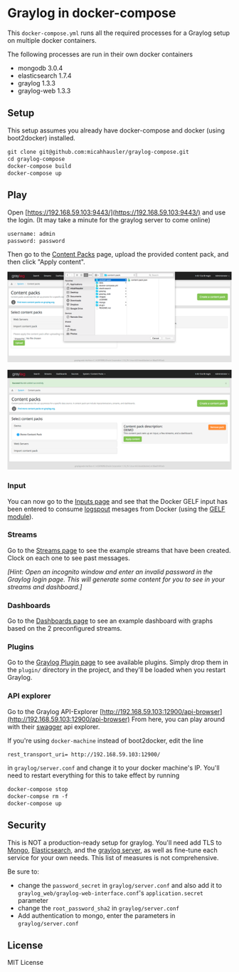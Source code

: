 # Graylog in docker-compose
This `docker-compose.yml` runs all the required processes for a Graylog setup on multiple docker containers.

The following processes are run in their own docker containers

* mongodb 3.0.4
* elasticsearch 1.7.4
* graylog 1.3.3
* graylog-web 1.3.3

## Setup
This setup assumes you already have docker-compose and docker (using boot2docker) installed.

```
git clone git@github.com:micahhausler/graylog-compose.git
cd graylog-compose
docker-compose build
docker-compose up
```

## Play
Open [https://192.168.59.103:9443/](https://192.168.59.103:9443/) and use the login. (It may take a minute for the graylog server to come online)

```
username: admin
password: password
```

Then go to the [Content Packs](https://192.168.59.103:9443/system/contentpacks) page, upload the provided content pack, and then click "Apply content".

![Upload Content Pack](images/upload_cp.png)

![Create Syslog UDP input](images/apply_cp.png)

### Input
You can now go to the [Inputs page](https://192.168.59.103:9443/system/inputs) and see that the Docker GELF input has been entered to consume [logspout](https://github.com/gliderlabs/logspout) mesages from Docker (using the [GELF module](https://github.com/micahhausler/logspout-gelf)).

### Streams
Go to the [Streams page](https://192.168.59.103:9443/streams#) to see the example streams that have been created. Clock on each one to see past messages.

_[Hint: Open an incognito window and enter an invalid password in the Graylog login page. This will generate some content for you to see in your streams and dashboard.]_

### Dashboards
Go to the [Dashboards page](https://192.168.59.103:9443/dashboards) to see an example dashboard with graphs based on the 2 preconfigured streams.

### Plugins
Go to the [Graylog Plugin page](https://www.graylog.org/resources/integrations/) to see available plugins. Simply drop them in the `plugin/` directory in the project, and they'll be loaded when you restart Graylog.

### API explorer
Go to the Graylog API-Explorer [http://192.168.59.103:12900/api-browser](http://192.168.59.103:12900/api-browser) From here, you can play around with their [swagger](http://swagger.io/) api explorer.

If you're using `docker-machine` instead of boot2docker, edit the line

```
rest_transport_uri= http://192.168.59.103:12900/
```
in `graylog/server.conf` and change it to your docker machine's IP. You'll need to restart everything for this to take effect by running

```
docker-compose stop
docker-compse rm -f
docker-compose up
```


## Security
This is NOT a production-ready setup for graylog. You'll need add TLS to [Mongo](https://docs.mongodb.org/manual/reference/configuration-options/#net-ssl-options), [Elasticsearch](https://www.elastic.co/guide/en/shield/current/reference.html#ref-ssl-tls-settings), and the [graylog server](https://gist.github.com/micahhausler/e0b1b47738ee170c6caf#file-server-conf-L56-L68), as well as fine-tune each service for your own needs. This list of measures is not comprehensive.

Be sure to:

* change the `password_secret` in `graylog/server.conf` and also add it to `graylog_web/graylog-web-interface.conf`'s `application.secret` parameter
* change the `root_password_sha2` in `graylog/server.conf`
* Add authentication to mongo, enter the parameters in `graylog/server.conf`

## License
MIT License
